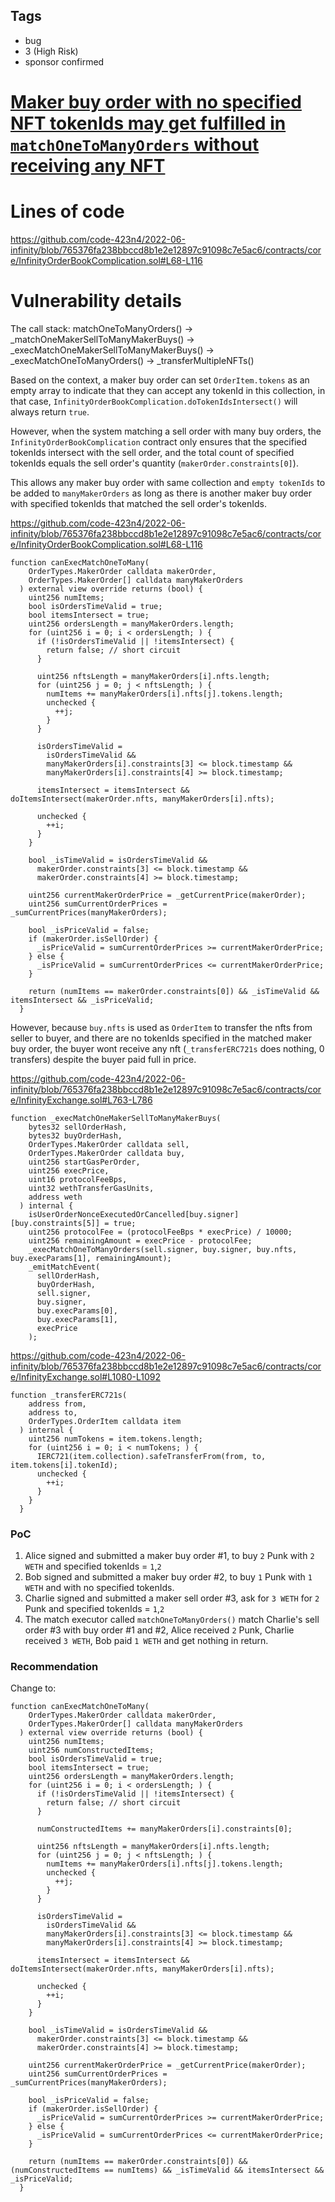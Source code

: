 ## Tags

- bug
- 3 (High Risk)
- sponsor confirmed

# [Maker buy order with no specified NFT tokenIds may get fulfilled in `matchOneToManyOrders` without receiving any NFT](https://github.com/code-423n4/2022-06-infinity-findings/issues/254) 

# Lines of code

https://github.com/code-423n4/2022-06-infinity/blob/765376fa238bbccd8b1e2e12897c91098c7e5ac6/contracts/core/InfinityOrderBookComplication.sol#L68-L116


# Vulnerability details

The call stack: matchOneToManyOrders() -> _matchOneMakerSellToManyMakerBuys() -> _execMatchOneMakerSellToManyMakerBuys() -> _execMatchOneToManyOrders() -> _transferMultipleNFTs()

Based on the context, a maker buy order can set `OrderItem.tokens` as an empty array to indicate that they can accept any tokenId in this collection, in that case, `InfinityOrderBookComplication.doTokenIdsIntersect()` will always return `true`.

However, when the system matching a sell order with many buy orders, the `InfinityOrderBookComplication` contract only ensures that the specified tokenIds intersect with the sell order, and the total count of specified tokenIds equals the sell order's quantity (`makerOrder.constraints[0]`).

This allows any maker buy order with same collection and `empty tokenIds` to be added to `manyMakerOrders` as long as there is another maker buy order with specified tokenIds that matched the sell order's tokenIds.

https://github.com/code-423n4/2022-06-infinity/blob/765376fa238bbccd8b1e2e12897c91098c7e5ac6/contracts/core/InfinityOrderBookComplication.sol#L68-L116

```solidity
function canExecMatchOneToMany(
    OrderTypes.MakerOrder calldata makerOrder,
    OrderTypes.MakerOrder[] calldata manyMakerOrders
  ) external view override returns (bool) {
    uint256 numItems;
    bool isOrdersTimeValid = true;
    bool itemsIntersect = true;
    uint256 ordersLength = manyMakerOrders.length;
    for (uint256 i = 0; i < ordersLength; ) {
      if (!isOrdersTimeValid || !itemsIntersect) {
        return false; // short circuit
      }

      uint256 nftsLength = manyMakerOrders[i].nfts.length;
      for (uint256 j = 0; j < nftsLength; ) {
        numItems += manyMakerOrders[i].nfts[j].tokens.length;
        unchecked {
          ++j;
        }
      }

      isOrdersTimeValid =
        isOrdersTimeValid &&
        manyMakerOrders[i].constraints[3] <= block.timestamp &&
        manyMakerOrders[i].constraints[4] >= block.timestamp;

      itemsIntersect = itemsIntersect && doItemsIntersect(makerOrder.nfts, manyMakerOrders[i].nfts);

      unchecked {
        ++i;
      }
    }

    bool _isTimeValid = isOrdersTimeValid &&
      makerOrder.constraints[3] <= block.timestamp &&
      makerOrder.constraints[4] >= block.timestamp;

    uint256 currentMakerOrderPrice = _getCurrentPrice(makerOrder);
    uint256 sumCurrentOrderPrices = _sumCurrentPrices(manyMakerOrders);

    bool _isPriceValid = false;
    if (makerOrder.isSellOrder) {
      _isPriceValid = sumCurrentOrderPrices >= currentMakerOrderPrice;
    } else {
      _isPriceValid = sumCurrentOrderPrices <= currentMakerOrderPrice;
    }

    return (numItems == makerOrder.constraints[0]) && _isTimeValid && itemsIntersect && _isPriceValid;
  }
```

However, because `buy.nfts` is used as `OrderItem` to transfer the nfts from seller to buyer, and there are no tokenIds specified in the matched maker buy order, the buyer wont receive any nft (`_transferERC721s` does nothing, 0 transfers) despite the buyer paid full in price.

https://github.com/code-423n4/2022-06-infinity/blob/765376fa238bbccd8b1e2e12897c91098c7e5ac6/contracts/core/InfinityExchange.sol#L763-L786

```solidity
function _execMatchOneMakerSellToManyMakerBuys(
    bytes32 sellOrderHash,
    bytes32 buyOrderHash,
    OrderTypes.MakerOrder calldata sell,
    OrderTypes.MakerOrder calldata buy,
    uint256 startGasPerOrder,
    uint256 execPrice,
    uint16 protocolFeeBps,
    uint32 wethTransferGasUnits,
    address weth
  ) internal {
    isUserOrderNonceExecutedOrCancelled[buy.signer][buy.constraints[5]] = true;
    uint256 protocolFee = (protocolFeeBps * execPrice) / 10000;
    uint256 remainingAmount = execPrice - protocolFee;
    _execMatchOneToManyOrders(sell.signer, buy.signer, buy.nfts, buy.execParams[1], remainingAmount);
    _emitMatchEvent(
      sellOrderHash,
      buyOrderHash,
      sell.signer,
      buy.signer,
      buy.execParams[0],
      buy.execParams[1],
      execPrice
    );
```

https://github.com/code-423n4/2022-06-infinity/blob/765376fa238bbccd8b1e2e12897c91098c7e5ac6/contracts/core/InfinityExchange.sol#L1080-L1092

```solidity
function _transferERC721s(
    address from,
    address to,
    OrderTypes.OrderItem calldata item
  ) internal {
    uint256 numTokens = item.tokens.length;
    for (uint256 i = 0; i < numTokens; ) {
      IERC721(item.collection).safeTransferFrom(from, to, item.tokens[i].tokenId);
      unchecked {
        ++i;
      }
    }
  }
```


### PoC

1. Alice signed and submitted a maker buy order #1, to buy `2` Punk with `2 WETH` and specified tokenIds = `1`,`2`
2. Bob signed and submitted a maker buy order #2, to buy `1` Punk with `1 WETH` and with no specified tokenIds.
3. Charlie signed and submitted a maker sell order #3, ask for `3 WETH` for `2` Punk and specified tokenIds = `1`,`2`
4. The match executor called `matchOneToManyOrders()` match Charlie's sell order #3 with buy order #1 and #2, Alice received `2` Punk, Charlie received `3 WETH`, Bob paid `1 WETH` and get nothing in return.

### Recommendation

Change to:

```solidity
function canExecMatchOneToMany(
    OrderTypes.MakerOrder calldata makerOrder,
    OrderTypes.MakerOrder[] calldata manyMakerOrders
  ) external view override returns (bool) {
    uint256 numItems;
    uint256 numConstructedItems;
    bool isOrdersTimeValid = true;
    bool itemsIntersect = true;
    uint256 ordersLength = manyMakerOrders.length;
    for (uint256 i = 0; i < ordersLength; ) {
      if (!isOrdersTimeValid || !itemsIntersect) {
        return false; // short circuit
      }

      numConstructedItems += manyMakerOrders[i].constraints[0];

      uint256 nftsLength = manyMakerOrders[i].nfts.length;
      for (uint256 j = 0; j < nftsLength; ) {
        numItems += manyMakerOrders[i].nfts[j].tokens.length;
        unchecked {
          ++j;
        }
      }

      isOrdersTimeValid =
        isOrdersTimeValid &&
        manyMakerOrders[i].constraints[3] <= block.timestamp &&
        manyMakerOrders[i].constraints[4] >= block.timestamp;

      itemsIntersect = itemsIntersect && doItemsIntersect(makerOrder.nfts, manyMakerOrders[i].nfts);

      unchecked {
        ++i;
      }
    }

    bool _isTimeValid = isOrdersTimeValid &&
      makerOrder.constraints[3] <= block.timestamp &&
      makerOrder.constraints[4] >= block.timestamp;

    uint256 currentMakerOrderPrice = _getCurrentPrice(makerOrder);
    uint256 sumCurrentOrderPrices = _sumCurrentPrices(manyMakerOrders);

    bool _isPriceValid = false;
    if (makerOrder.isSellOrder) {
      _isPriceValid = sumCurrentOrderPrices >= currentMakerOrderPrice;
    } else {
      _isPriceValid = sumCurrentOrderPrices <= currentMakerOrderPrice;
    }

    return (numItems == makerOrder.constraints[0]) && (numConstructedItems == numItems) && _isTimeValid && itemsIntersect && _isPriceValid;
  }
```

